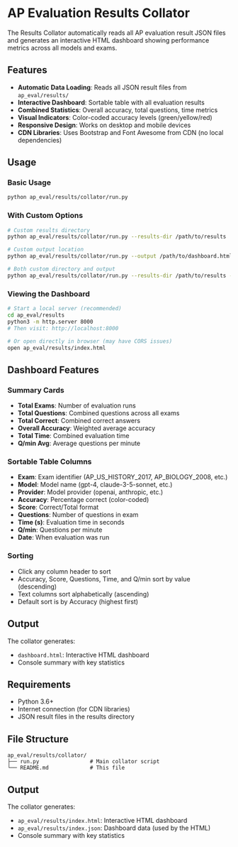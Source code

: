 # AP Evaluation Results Collator

The Results Collator automatically reads all AP evaluation result JSON files and generates an interactive HTML dashboard showing performance metrics across all models and exams.

## Features

- **Automatic Data Loading**: Reads all JSON result files from `ap_eval/results/`
- **Interactive Dashboard**: Sortable table with all evaluation results
- **Combined Statistics**: Overall accuracy, total questions, time metrics
- **Visual Indicators**: Color-coded accuracy levels (green/yellow/red)
- **Responsive Design**: Works on desktop and mobile devices
- **CDN Libraries**: Uses Bootstrap and Font Awesome from CDN (no local dependencies)

## Usage

### Basic Usage
```bash
python ap_eval/results/collator/run.py
```

### With Custom Options
```bash
# Custom results directory
python ap_eval/results/collator/run.py --results-dir /path/to/results

# Custom output location
python ap_eval/results/collator/run.py --output /path/to/dashboard.html

# Both custom directory and output
python ap_eval/results/collator/run.py --results-dir /path/to/results --output /path/to/dashboard.html
```

### Viewing the Dashboard
```bash
# Start a local server (recommended)
cd ap_eval/results
python3 -m http.server 8000
# Then visit: http://localhost:8000

# Or open directly in browser (may have CORS issues)
open ap_eval/results/index.html
```

## Dashboard Features

### Summary Cards
- **Total Exams**: Number of evaluation runs
- **Total Questions**: Combined questions across all exams
- **Total Correct**: Combined correct answers
- **Overall Accuracy**: Weighted average accuracy
- **Total Time**: Combined evaluation time
- **Q/min Avg**: Average questions per minute

### Sortable Table Columns
- **Exam**: Exam identifier (AP_US_HISTORY_2017, AP_BIOLOGY_2008, etc.)
- **Model**: Model name (gpt-4, claude-3-5-sonnet, etc.)
- **Provider**: Model provider (openai, anthropic, etc.)
- **Accuracy**: Percentage correct (color-coded)
- **Score**: Correct/Total format
- **Questions**: Number of questions in exam
- **Time (s)**: Evaluation time in seconds
- **Q/min**: Questions per minute
- **Date**: When evaluation was run

### Sorting
- Click any column header to sort
- Accuracy, Score, Questions, Time, and Q/min sort by value (descending)
- Text columns sort alphabetically (ascending)
- Default sort is by Accuracy (highest first)

## Output

The collator generates:
- `dashboard.html`: Interactive HTML dashboard
- Console summary with key statistics

## Requirements

- Python 3.6+
- Internet connection (for CDN libraries)
- JSON result files in the results directory

## File Structure

```
ap_eval/results/collator/
├── run.py                # Main collator script
└── README.md             # This file
```

## Output

The collator generates:
- `ap_eval/results/index.html`: Interactive HTML dashboard
- `ap_eval/results/index.json`: Dashboard data (used by the HTML)
- Console summary with key statistics 